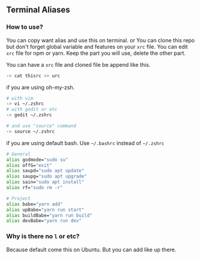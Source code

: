 ## Terminal Aliases

### How to use?
You can copy want alias and use this on terminal.
or You can clone this repo but don't forget global variable and features on your ```xrc``` file.
You can edit ```xrc``` file for npm or yarn. Keep the part you will use, delete the other part.


You can have a ```xrc``` file and cloned file be append like this.

```bash
-> cat thisrc >> urc
```


if you are using oh-my-zsh.

```bash
# with vim
-> vi ~/.zshrc
# with gedit or etc
-> gedit ~/.zshrc

# and use "source" command
-> source ~/.zshrc
```

if you are using default bash. Use ```~/.bashrc``` instead of ```~/.zshrc```

```bash
# General
alias godmode="sudo su"
alias offG="exit"
alias saupd="sudo apt update"
alias saupg="sudo apt upgrade"
alias sain="sudo apt install"
alias rf="sudo rm -r"

# Project
alias babe="yarn add"
alias upBabe="yarn run start"
alias buildBabe="yarn run build"
alias devBabe="yarn run dev"
```

### Why is there no ```l``` or etc?
Because default come this on Ubuntu. But you can add like up there.
